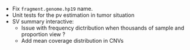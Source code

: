 + Fix `fragment.genome.hp19` name.
+ Unit tests for the pv estimation in tumor situation
+ SV summary interactive:
    + Issue with frequency dictribution when thousands of sample and proportion view ?
    + Add mean coverage distribution in CNVs
